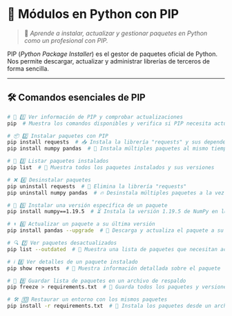 # 🐍 Módulos en Python con PIP  

> 🚀 *Aprende a instalar, actualizar y gestionar paquetes en Python como un profesional con PIP.*  

PIP (*Python Package Installer*) es el gestor de paquetes oficial de Python. Nos permite descargar, actualizar y administrar librerías de terceros de forma sencilla.

---

## 🛠️ Comandos esenciales de PIP  

```bash
# 📌 1️⃣ Ver información de PIP y comprobar actualizaciones
pip  # Muestra los comandos disponibles y verifica si PIP necesita actualizarse

# 📦 2️⃣ Instalar paquetes con PIP
pip install requests  # 📥 Instala la librería "requests" y sus dependencias
pip install numpy pandas  # 🔄 Instala múltiples paquetes al mismo tiempo

# 📜 3️⃣ Listar paquetes instalados
pip list  # 📃 Muestra todos los paquetes instalados y sus versiones

# ❌ 4️⃣ Desinstalar paquetes
pip uninstall requests  # 🚮 Elimina la librería "requests"
pip uninstall numpy pandas  # 🔥 Desinstala múltiples paquetes a la vez

# 🎯 5️⃣ Instalar una versión específica de un paquete
pip install numpy==1.19.5  # ⏳ Instala la versión 1.19.5 de NumPy en lugar de la última

# ⬆️ 6️⃣ Actualizar un paquete a su última versión
pip install pandas --upgrade  # 📡 Descarga y actualiza el paquete a su versión más reciente

# 🔍 7️⃣ Ver paquetes desactualizados
pip list --outdated  # 📢 Muestra una lista de paquetes que necesitan actualización

# ℹ️ 8️⃣ Ver detalles de un paquete instalado
pip show requests  # 🔎 Muestra información detallada sobre el paquete

# 📄 9️⃣ Guardar lista de paquetes en un archivo de respaldo
pip freeze > requirements.txt  # 📂 Guarda todos los paquetes y versiones en un archivo .txt

# 🛠️ 🔟 Restaurar un entorno con los mismos paquetes
pip install -r requirements.txt  # 📌 Instala los paquetes desde un archivo de requerimientos
